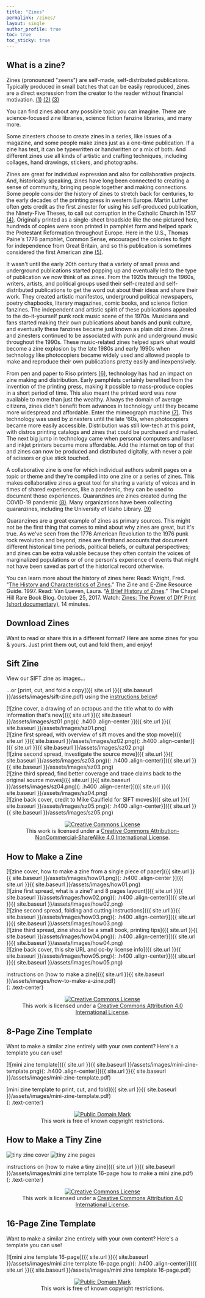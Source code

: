 ```yaml
---
title: "Zines"
permalink: /zines/
layout: single
author_profile: true
toc: true
toc_sticky: true
---
```

## What is a zine?

Zines (pronounced "zeens") are self-made, self-distributed publications. Typically produced in small batches that can be easily reproduced, zines are a direct expression from the creator to the reader without financial motivation. <a href="https://www.zinelibraries.info/running-a-zine-library/intro-to-zines/">(1)</a> <a href="https://zines.barnard.edu/zine-basics">(2)</a> <a href="https://zinewiki.com/wiki/Zine">(3)</a>

You can find zines about any possible topic you can imagine. There are science-focused zine libraries, science fiction fanzine libraries, and many more. 

Some zinesters choose to create zines in a series, like issues of a magazine, and some people make zines just as a one-time publication. If a zine has text, it can be typewritten or handwritten or a mix of both. And different zines use all kinds of artistic and crafting techniques, including collages, hand drawings, stickers, and photographs.

Zines are great for individual expression and also for collaborative projects. And, historically speaking, zines have long been connected to creating a sense of community, bringing people together and making connections. Some people consider the history of zines to stretch back for centuries, to the early decades of the printing press in western Europe. Martin Luther often gets credit as the first zinester for using his self-produced publication, the Ninety-Five Theses, to call out corruption in the Catholic Church in 1517 <a href="https://en.wikipedia.org/wiki/Ninety-five_Theses">(4)</a>. Originally printed as a single-sheet broadside like the one pictured here, hundreds of copies were soon printed in pamphlet form and helped spark the Protestant Reformation throughout Europe. Here in the U.S., Thomas Paine's 1776 pamphlet, Common Sense, encouraged the colonies to fight for independence from Great Britain, and so this publication is sometimes considered the first American zine <a href="https://en.wikipedia.org/wiki/Common_Sense">(5)</a>. 

It wasn't until the early 20th century that a variety of small press and underground publications started popping up and eventually led to the type of publication we now think of as zines. From the 1920s through the 1960s, writers, artists, and political groups used their self-created and self-distributed publications to get the word out about their ideas and share their work. They created artistic manifestos, underground political newspapers, poetry chapbooks, literary magazines, comic books, and science fiction fanzines. The independent and artistic spirit of these publications appealed to the do-it-yourself punk rock music scene of the 1970s. Musicians and fans started making their own publications about bands and punk culture, and eventually these fanzines became just known as plain old zines. Zines and zinesters continued to be associated with punk and underground music throughout the 1990s. These music-related zines helped spark what would become a zine explosion by the late 1980s and early 1990s when technology like photocopiers became widely used and allowed people to make and reproduce their own publications pretty easily and inexpensively.

From pen and paper to Riso printers <a href="https://en.wikipedia.org/wiki/Risograph">(6)</a>, technology has had an impact on zine making and distribution. Early pamphlets certainly benefited from the invention of the printing press, making it possible to mass-produce copies in a short period of time. This also meant the printed word was now available to more than just the wealthy. Always the domain of average citizens, zines didn't benefit from advances in technology until they became more widespread and affordable. Enter the mimeograph machine <a href="https://en.wikipedia.org/wiki/Mimeograph">(7)</a>. This technology was used by zinesters until the late ‘60s, when photocopiers became more easily accessible. Distribution was still low-tech at this point, with distros printing catalogs and zines that could be purchased and mailed. The next big jump in technology came when personal computers and laser and inkjet printers became more affordable. Add the internet on top of that and zines can now be produced and distributed digitally, with never a pair of scissors or glue stick touched.

A collaborative zine is one for which individual authors submit pages on a topic or theme and they're compiled into one zine or a series of zines. This makes collaborative zines a great tool for sharing a variety of voices and in times of shared experiences, like a pandemic, they can be used to document those experiences. Quaranzines are zines created during the COVID-19 pandemic <a href="https://www.npr.org/2020/05/28/863068957/how-to-make-a-mini-zine-about-life-during-the-pandemic">(8)</a>. Many organizations have been collecting quaranzines, including the University of Idaho Library. <a href="https://uidaholib.github.io/idahoquaranzines/">(9)</a> 

Quaranzines are a great example of zines as primary sources. This might not be the first thing that comes to mind about why zines are great, but it's true. As we've seen from the 1776 American Revolution to the 1976 punk rock revolution and beyond, zines are firsthand accounts that document different historical time periods, political beliefs, or cultural perspectives; and zines can be extra valuable because they often contain the voices of marginalized populations or of one person's experience of events that might not have been saved as part of the historical record otherwise.

You can learn more about the history of zines here: 
Read: Wright, Fred. "<a href="http://www.zinebook.com/resource/wright1.html">The History and Characteristics of Zines</a>." The Zine and E-Zine Resource Guide. 1997.
Read: Van Lueven, Laura. “<a href="https://blogs.lib.unc.edu/rbc/2017/10/25/a-brief-history-of-zines/">A Brief History of Zines</a>.” The Chapel Hill Rare Book Blog. October 25, 2017. 
Watch: <a href="https://youtu.be/oiqQrVrW9XY">Zines: The Power of DIY Print (short documentary)</a>, 14 minutes. 

## Download Zines

Want to read or share this in a different format? Here are some zines for you & yours. Just print them out, cut and fold them, and enjoy!  

## Sift Zine  

View our SIFT zine as images…  

…or [print, cut, and fold a copy]({{ site.url }}{{ site.baseurl }}/assets/images/sift-zine.pdf) using the [instructions below](#how-to-make-a-zine)!  

[![zine cover, a drawing of an octopus and the title what to do with information that's new]({{ site.url }}{{ site.baseurl }}/assets/images/sz01.png){: .h400 .align-center }]({{ site.url }}{{ site.baseurl }}/assets/images/sz01.png)  
[![zine first spread, with overview of sift moves and the stop move]({{ site.url }}{{ site.baseurl }}/assets/images/sz02.png){: .h400 .align-center}]({{ site.url }}{{ site.baseurl }}/assets/images/sz02.png)  
[![zine second spread, investigate the source move]({{ site.url }}{{ site.baseurl }}/assets/images/sz03.png){: .h400 .align-center}]({{ site.url }}{{ site.baseurl }}/assets/images/sz03.png)  
[![zine third spread, find better coverage and trace claims back to the original source moves]({{ site.url }}{{ site.baseurl }}/assets/images/sz04.png){: .h400 .align-center}]({{ site.url }}{{ site.baseurl }}/assets/images/sz04.png)  
[![zine back cover, credit to Mike Caulfield for SIFT moves]({{ site.url }}{{ site.baseurl }}/assets/images/sz05.png){: .h400 .align-center}]({{ site.url }}{{ site.baseurl }}/assets/images/sz05.png)  

<p style="text-align:center;">
<a rel="license" href="http://creativecommons.org/licenses/by-nc-sa/4.0/"><img alt="Creative Commons License" style="border-width:0;" src="https://i.creativecommons.org/l/by-nc-sa/4.0/88x31.png" /></a><br />This work is licensed under a <a rel="license" href="http://creativecommons.org/licenses/by-nc-sa/4.0/">Creative Commons Attribution-NonCommercial-ShareAlike 4.0 International License</a>.
</p>

## How to Make a Zine  

[![zine cover, how to make a zine from a single piece of paper]({{ site.url }}{{ site.baseurl }}/assets/images/how01.png){: .h400 .align-center }]({{ site.url }}{{ site.baseurl }}/assets/images/how01.png)  
[![zine first spread, what is a zine? and 8 pages layount]({{ site.url }}{{ site.baseurl }}/assets/images/how02.png){: .h400 .align-center}]({{ site.url }}{{ site.baseurl }}/assets/images/how02.png)  
[![zine second spread, folding and cutting instructions]({{ site.url }}{{ site.baseurl }}/assets/images/how03.png){: .h400 .align-center}]({{ site.url }}{{ site.baseurl }}/assets/images/how03.png)  
[![zine third spread, zine should be a small book, printing tips]({{ site.url }}{{ site.baseurl }}/assets/images/how04.png){: .h400 .align-center}]({{ site.url }}{{ site.baseurl }}/assets/images/how04.png)  
[![zine back cover, this site URL and cc-by license info]({{ site.url }}{{ site.baseurl }}/assets/images/how05.png){: .h400 .align-center}]({{ site.url }}{{ site.baseurl }}/assets/images/how05.png)  

instructions on [how to make a zine]({{ site.url }}{{ site.baseurl }}/assets/images/how-to-make-a-zine.pdf)  
{: .text-center}  

<p style="text-align:center;">
<a rel="license" href="http://creativecommons.org/licenses/by/4.0/"><img alt="Creative Commons License" style="border-width:0;" src="https://i.creativecommons.org/l/by/4.0/88x31.png" /></a><br />This work is licensed under a <a rel="license" href="http://creativecommons.org/licenses/by/4.0/">Creative Commons Attribution 4.0 International License</a>.
</p>

## 8-Page Zine Template  

Want to make a similar zine entirely with your own content? Here's a template you can use!  

[![mini zine template]({{ site.url }}{{ site.baseurl }}/assets/images/mini-zine-template.png){: .h400 .align-center}]({{ site.url }}{{ site.baseurl }}/assets/images/mini-zine-template.pdf)  

[mini zine template to print, cut, and fold]({{ site.url }}{{ site.baseurl }}/assets/images/mini-zine-template.pdf)  
{: .text-center}  

<p style="text-align:center;">
<a rel="license" href="http://creativecommons.org/publicdomain/mark/1.0/">
<img src="http://i.creativecommons.org/p/mark/1.0/88x31.png"
     style="border-style: none;" alt="Public Domain Mark" />
</a>
<br />
This work is free of known copyright restrictions.
</p>

## How to Make a Tiny Zine 
![tiny zine cover](https://user-images.githubusercontent.com/65257138/156218878-fce68568-34d3-40dd-a0a3-e623525562ee.png)
![tiny zine pages](https://user-images.githubusercontent.com/65257138/156218881-180b5d41-9b81-4ea9-88b7-71daa96706a1.png)

instructions on [how to make a tiny zine]({{ site.url }}{{ site.baseurl }}/assets/images/mini zine template 16-page how to make a mini zine.pdf)  
{: .text-center}  

<p style="text-align:center;">
<a rel="license" href="http://creativecommons.org/licenses/by/4.0/"><img alt="Creative Commons License" style="border-width:0;" src="https://i.creativecommons.org/l/by/4.0/88x31.png" /></a><br />This work is licensed under a <a rel="license" href="http://creativecommons.org/licenses/by/4.0/">Creative Commons Attribution 4.0 International License</a>.
</p>

## 16-Page Zine Template

Want to make a similar zine entirely with your own content? Here's a template you can use!  

[![mini zine template 16-page]({{ site.url }}{{ site.baseurl }}/assets/images/mini zine template 16-page.png){: .h400 .align-center}]({{ site.url }}{{ site.baseurl }}/assets/images/mini zine template 16-page.pdf)

<p style="text-align:center;">
<a rel="license" href="http://creativecommons.org/publicdomain/mark/1.0/">
<img src="http://i.creativecommons.org/p/mark/1.0/88x31.png"
     style="border-style: none;" alt="Public Domain Mark" />
</a>
<br />
This work is free of known copyright restrictions.
</p>